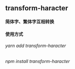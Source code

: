 
## transform-haracter

#### 简体字、繁体字互相转换

#### 使用方式
###### yarn add transform-haracter
###### npm install transform-haracter
